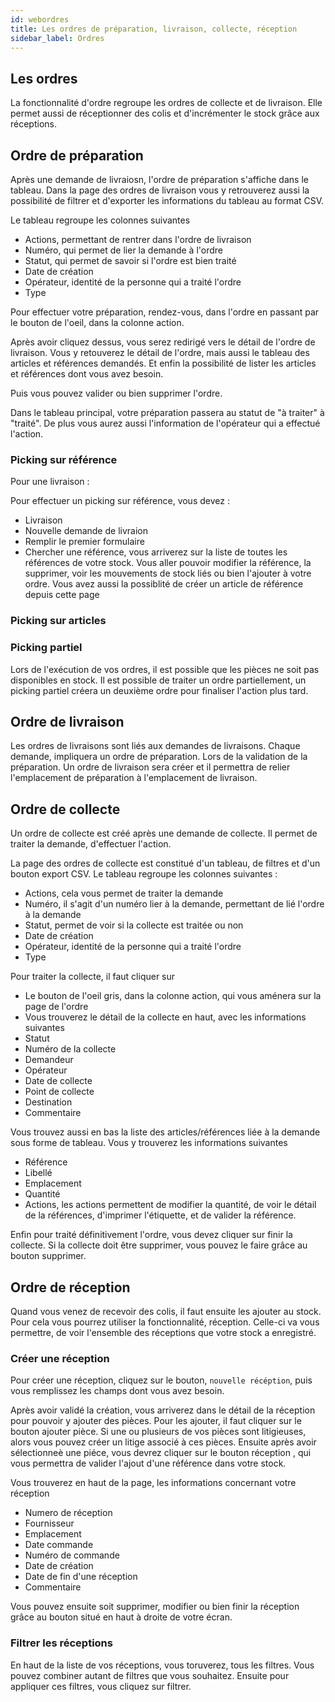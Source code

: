 ```yaml
---
id: webordres
title: Les ordres de préparation, livraison, collecte, réception
sidebar_label: Ordres
---
```



## Les ordres

La fonctionnalité d'ordre regroupe les ordres de collecte et de livraison. Elle permet aussi de réceptionner des colis et d'incrémenter le stock grâce aux réceptions.  

## Ordre de préparation

Après une demande de livraiosn, l'ordre de préparation s'affiche dans le tableau. Dans la page des ordres de livraison vous y retrouverez aussi la possibilité de filtrer et d'exporter les informations du tableau au format CSV. 

Le tableau regroupe les colonnes suivantes 
* Actions, permettant de rentrer dans l'ordre de livraison
* Numéro, qui permet de lier la demande à l'ordre
* Statut, qui permet de savoir si l'ordre est bien traité
* Date de création
* Opérateur, identité de la personne qui a traité l'ordre
* Type

Pour effectuer votre préparation, rendez-vous, dans l'ordre en passant par le bouton de l'oeil, dans la colonne action. 

Après avoir cliquez dessus, vous serez redirigé vers le détail de l'ordre de livraison. Vous y retouverez le détail de l'ordre, mais aussi le tableau des articles et références demandés. Et enfin la possibilité de lister les articles et références dont vous avez besoin. 

Puis vous pouvez valider ou bien supprimer l'ordre. 

Dans le tableau principal, votre préparation passera au statut de "à traiter" à "traité". De plus vous aurez aussi l'information de l'opérateur qui a effectué l'action. 

### Picking sur référence

Pour une livraison :

Pour effectuer un picking sur référence, vous devez :
* Livraison 
* Nouvelle demande de livraion 
* Remplir le premier formulaire
* Chercher une référence, vous arriverez sur la liste de toutes les références de votre stock. Vous aller pouvoir modifier la référence, la supprimer, voir les mouvements de stock liés ou bien l'ajouter à votre ordre. Vous avez aussi la possiblité de créer un article de référence depuis cette page

### Picking sur articles

### Picking partiel

Lors de l'exécution de vos ordres, il est possible que les pièces ne soit pas disponibles en stock. Il est possible de traiter un ordre partiellement, un picking partiel créera un deuxième ordre pour finaliser l'action plus tard. 

## Ordre de livraison

Les ordres de livraisons sont liés aux demandes de livraisons. Chaque demande, impliquera un ordre de préparation. Lors de la validation de la préparation. Un ordre de livraison sera créer et il permettra de relier l'emplacement de préparation à l'emplacement de livraison. 

## Ordre de collecte

Un ordre de collecte est créé après une demande de collecte. Il permet de traiter la demande, d'effectuer l'action. 

La page des ordres de collecte est constitué d'un tableau, de filtres et d'un bouton export CSV. 
Le tableau regroupe les colonnes suivantes :
* Actions, cela vous permet de traiter la demande
* Numéro, il s'agit d'un numéro lier à la demande, permettant de lié l'ordre à la demande
* Statut, permet de voir si la collecte est traitée ou non
* Date de création	
* Opérateur, identité de la personne qui a traité l'ordre	
* Type

Pour traiter la collecte, il faut cliquer sur 
* Le bouton de l'oeil gris, dans la colonne action, qui vous aménera sur la page de l'ordre
* Vous trouverez le détail de la collecte en haut, avec les informations suivantes 
* Statut
* Numéro de la collecte
* Demandeur
* Opérateur
* Date de collecte
* Point de collecte
* Destination
* Commentaire                                         
  

Vous trouvez aussi en bas la liste des articles/références liée à la demande sous forme de tableau. Vous y trouverez les informations suivantes 
* Référence	
* Libellé	
* Emplacement	
* Quantité	
* Actions, les actions permettent de modifier la quantité, de voir le détail de la références, d'imprimer l'étiquette, et de valider la référence. 

Enfin pour traité définitivement l'ordre, vous devez cliquer sur finir la collecte. 
Si la collecte doit être supprimer, vous pouvez le faire grâce au bouton supprimer. 


## Ordre de réception

Quand vous venez de recevoir des colis, il faut ensuite les ajouter au stock. 
Pour cela vous pourrez utiliser la fonctionnalité, réception. 
Celle-ci va vous permettre, de voir l'ensemble des réceptions que votre stock a enregistré.

### Créer une réception

Pour créer une réception, cliquez sur le bouton, `nouvelle récéption`, puis vous remplissez les champs dont vous avez besoin. 

Après avoir validé la création, vous arriverez dans le détail de la réception pour pouvoir y ajouter des pièces.
Pour les ajouter, il faut cliquer sur le bouton ajouter pièce. Si une ou plusieurs de vos pièces sont litigieuses, alors vous pouvez créer un litige associé à ces pièces.  Ensuite après avoir sélectionneè une piéce, vous devrez cliquer sur le bouton réception , qui vous permettra de valider l'ajout d'une référence dans votre stock. 

Vous trouverez en haut de la page, les informations concernant votre réception 

* Numero de réception
* Fournisseur
* Emplacement
* Date commande
* Numéro de commande
* Date de création 
* Date de fin d'une réception 
* Commentaire

Vous pouvez ensuite soit supprimer, modifier ou bien finir la réception grâce au bouton situé en haut à droite de votre écran. 

### Filtrer les réceptions

En haut de la liste de vos réceptions, vous toruverez, tous les filtres. Vous pouvez combiner autant de filtres que vous souhaitez. Ensuite pour appliquer ces filtres, vous cliquez sur filtrer. 

